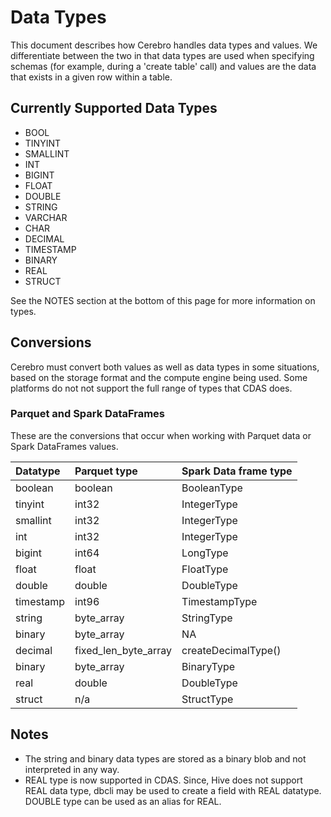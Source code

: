 # Data Types

This document describes how Cerebro handles data types and values. We differentiate
between the two in that data types are used when specifying schemas (for example,
during a 'create table' call) and values are the data that exists in a given row
within a table.

## Currently Supported Data Types

* BOOL
* TINYINT
* SMALLINT
* INT
* BIGINT
* FLOAT
* DOUBLE
* STRING
* VARCHAR
* CHAR
* DECIMAL
* TIMESTAMP
* BINARY
* REAL
* STRUCT

See the NOTES section at the bottom of this page for more information on types.

## Conversions

Cerebro must convert both values as well as data types in
some situations, based on the storage format and the compute engine being used.
Some platforms do not not support the full range of types that CDAS does.

### Parquet and Spark DataFrames

These are the conversions that occur when working with Parquet data or Spark
DataFrames values.

| Datatype | Parquet type | Spark Data frame type |
| :--- | :--- | :--- |
| boolean | boolean | BooleanType |
| tinyint | int32 | IntegerType |
| smallint | int32 | IntegerType |
| int | int32 | IntegerType |
| bigint | int64 | LongType |
| float | float | FloatType |
| double | double | DoubleType |
| timestamp | int96 | TimestampType |
| string | byte_array | StringType |
| binary | byte_array | NA |
| decimal | fixed_len_byte_array | createDecimalType() |
| binary | byte_array | BinaryType |
| real | double | DoubleType |
| struct | n/a | StructType |

## Notes

* The string and binary data types are stored as a binary blob and not interpreted in any way.
* REAL type is now supported in CDAS. Since, Hive does not support REAL data type, dbcli may be
used to create a field with REAL datatype. DOUBLE type can be used as an alias for REAL.
